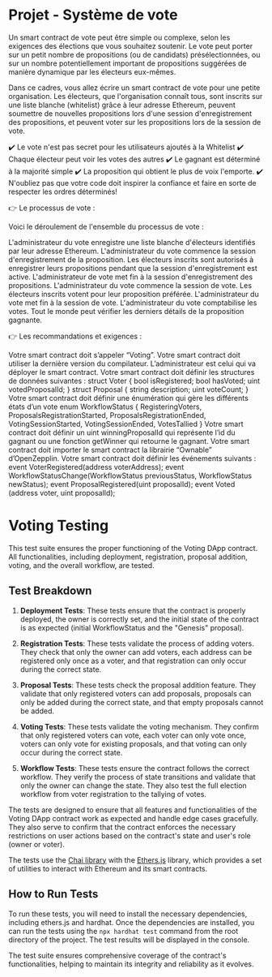 # Projet - Système de vote
Un smart contract de vote peut être simple ou complexe, selon les exigences des élections que vous souhaitez soutenir. Le vote peut porter sur un petit nombre de propositions (ou de candidats) présélectionnées, ou sur un nombre potentiellement important de propositions suggérées de manière dynamique par les électeurs eux-mêmes.

Dans ce cadres, vous allez écrire un smart contract de vote pour une petite organisation. Les électeurs, que l'organisation connaît tous, sont inscrits sur une liste blanche (whitelist) grâce à leur adresse Ethereum, peuvent soumettre de nouvelles propositions lors d'une session d'enregistrement des propositions, et peuvent voter sur les propositions lors de la session de vote.

✔️ Le vote n'est pas secret pour les utilisateurs ajoutés à la Whitelist
✔️ Chaque électeur peut voir les votes des autres
✔️ Le gagnant est déterminé à la majorité simple
✔️ La proposition qui obtient le plus de voix l'emporte.
✔️ N'oubliez pas que votre code doit inspirer la confiance et faire en sorte de respecter les ordres déterminés!


👉 Le processus de vote :

Voici le déroulement de l'ensemble du processus de vote :

L'administrateur du vote enregistre une liste blanche d'électeurs identifiés par leur adresse Ethereum.
L'administrateur du vote commence la session d'enregistrement de la proposition.
Les électeurs inscrits sont autorisés à enregistrer leurs propositions pendant que la session d'enregistrement est active.
L'administrateur de vote met fin à la session d'enregistrement des propositions.
L'administrateur du vote commence la session de vote.
Les électeurs inscrits votent pour leur proposition préférée.
L'administrateur du vote met fin à la session de vote.
L'administrateur du vote comptabilise les votes.
Tout le monde peut vérifier les derniers détails de la proposition gagnante.


👉 Les recommandations et exigences :

Votre smart contract doit s’appeler “Voting”.
Votre smart contract doit utiliser la dernière version du compilateur.
L’administrateur est celui qui va déployer le smart contract.
Votre smart contract doit définir les structures de données suivantes :
struct Voter {
bool isRegistered;
bool hasVoted;
uint votedProposalId;
}
struct Proposal {
string description;
uint voteCount;
}
Votre smart contract doit définir une énumération qui gère les différents états d’un vote
enum WorkflowStatus {
RegisteringVoters,
ProposalsRegistrationStarted,
ProposalsRegistrationEnded,
VotingSessionStarted,
VotingSessionEnded,
VotesTallied
}
Votre smart contract doit définir un uint winningProposalId qui représente l’id du gagnant ou une fonction getWinner qui retourne le gagnant.
Votre smart contract doit importer le smart contract la librairie “Ownable” d’OpenZepplin.
Votre smart contract doit définir les événements suivants :
event VoterRegistered(address voterAddress);
event WorkflowStatusChange(WorkflowStatus previousStatus, WorkflowStatus newStatus);
event ProposalRegistered(uint proposalId);
event Voted (address voter, uint proposalId);

# Voting Testing

This test suite ensures the proper functioning of the Voting DApp contract. All functionalities, including deployment, registration, proposal addition, voting, and the overall workflow, are tested.

## Test Breakdown

1. **Deployment Tests**: These tests ensure that the contract is properly deployed, the owner is correctly set, and the initial state of the contract is as expected (initial WorkflowStatus and the "Genesis" proposal).

2. **Registration Tests**: These tests validate the process of adding voters. They check that only the owner can add voters, each address can be registered only once as a voter, and that registration can only occur during the correct state.

3. **Proposal Tests**: These tests check the proposal addition feature. They validate that only registered voters can add proposals, proposals can only be added during the correct state, and that empty proposals cannot be added.

4. **Voting Tests**: These tests validate the voting mechanism. They confirm that only registered voters can vote, each voter can only vote once, voters can only vote for existing proposals, and that voting can only occur during the correct state.

5. **Workflow Tests**: These tests ensure the contract follows the correct workflow. They verify the process of state transitions and validate that only the owner can change the state. They also test the full election workflow from voter registration to the tallying of votes.

The tests are designed to ensure that all features and functionalities of the Voting DApp contract work as expected and handle edge cases gracefully. They also serve to confirm that the contract enforces the necessary restrictions on user actions based on the contract's state and user's role (owner or voter).

The tests use the [Chai library](https://www.chaijs.com/) with the [Ethers.js](https://docs.ethers.io/v5/) library, which provides a set of utilities to interact with Ethereum and its smart contracts.

## How to Run Tests

To run these tests, you will need to install the necessary dependencies, including ethers.js and hardhat. Once the dependencies are installed, you can run the tests using the `npx hardhat test` command from the root directory of the project. The test results will be displayed in the console.

The test suite ensures comprehensive coverage of the contract's functionalities, helping to maintain its integrity and reliability as it evolves.
